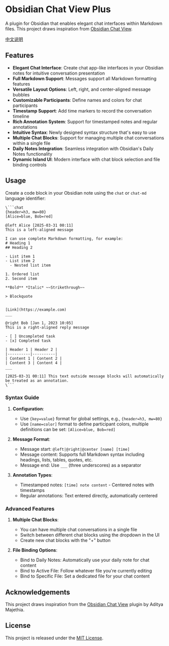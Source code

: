 # Obsidian Chat View Plus

A plugin for Obsidian that enables elegant chat interfaces within Markdown files. This project draws inspiration from [Obsidian Chat View](https://github.com/adifyr/obsidian-chat-view).

[中文说明](README_CN.md)

## Features

- **Elegant Chat Interface**: Create chat app-like interfaces in your Obsidian notes for intuitive conversation presentation
- **Full Markdown Support**: Messages support all Markdown formatting features
- **Versatile Layout Options**: Left, right, and center-aligned message bubbles
- **Customizable Participants**: Define names and colors for chat participants
- **Timestamp Support**: Add time markers to record the conversation timeline
- **Rich Annotation System**: Support for timestamped notes and regular annotations
- **Intuitive Syntax**: Newly designed syntax structure that's easy to use
- **Multiple Chat Blocks**: Support for managing multiple chat conversations within a single file
- **Daily Notes Integration**: Seamless integration with Obsidian's Daily Notes functionality
- **Dynamic Island UI**: Modern interface with chat block selection and file binding controls

## Usage

Create a code block in your Obsidian note using the `chat` or `chat-md` language identifier:

```
\```chat
{header=h3, mw=80}
[Alice=blue, Bob=red]

@left Alice [2025-03-31 00:11]
This is a left-aligned message

I can use complete Markdown formatting, for example:
# Heading 1
## Heading 2

- List item 1
- List item 2
  - Nested list item

1. Ordered list
2. Second item

**Bold** *Italic* ~~Strikethrough~~

> Blockquote


[Link](https://example.com)
___

@right Bob [Jan 1, 2023 10:05]
This is a right-aligned reply message

- [ ] Uncompleted task
- [x] Completed task

| Header 1 | Header 2 |
|----------|----------|
| Content 1 | Content 2 |
| Content 3 | Content 4 |
___

[2025-03-31 00:11] This text outside message blocks will automatically be treated as an annotation.
\```
```

### Syntax Guide

1. **Configuration**:
   - Use `{key=value}` format for global settings, e.g., `{header=h3, mw=80}`
   - Use `[name=color]` format to define participant colors, multiple definitions can be set: `[Alice=blue, Bob=red]`

2. **Message Format**:
   - Message start: `@left|@right|@center [name] [time]`
   - Message content: Supports full Markdown syntax including headings, lists, tables, quotes, etc.
   - Message end: Use `___` (three underscores) as a separator

3. **Annotation Types**:
   - Timestamped notes: `[time] note content` - Centered notes with timestamps
   - Regular annotations: Text entered directly, automatically centered

### Advanced Features

1. **Multiple Chat Blocks**:
   - You can have multiple chat conversations in a single file
   - Switch between different chat blocks using the dropdown in the UI
   - Create new chat blocks with the "+" button

2. **File Binding Options**:
   - Bind to Daily Notes: Automatically use your daily note for chat content
   - Bind to Active File: Follow whatever file you're currently editing
   - Bind to Specific File: Set a dedicated file for your chat content

## Acknowledgements

This project draws inspiration from the [Obsidian Chat View](https://github.com/adifyr/obsidian-chat-view) plugin by Aditya Majethia.

## License

This project is released under the [MIT License](LICENSE).
